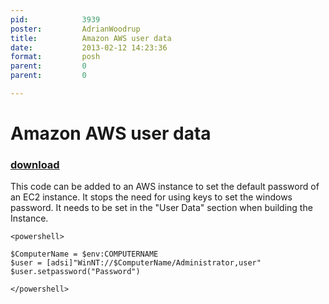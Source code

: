 ```yaml
---
pid:            3939
poster:         AdrianWoodrup
title:          Amazon AWS user data
date:           2013-02-12 14:23:36
format:         posh
parent:         0
parent:         0

---
```


# Amazon AWS user data

### [download](3939.ps1)

This code can be added to an AWS instance to set the default password of an EC2 instance. It stops the need for using keys to set the windows password. It needs to be set in the "User Data" section when building the Instance. 

```posh
<powershell>

$ComputerName = $env:COMPUTERNAME
$user = [adsi]"WinNT://$ComputerName/Administrator,user"
$user.setpassword("Password")

</powershell>
```
